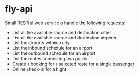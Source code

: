 # fly-api

Small RESTful web service o handle the following requests:
- List all the available source and destination cities
- List all the available source and destination airports
- List the airports within a city
- List the inbound schedule for an airport
- List  the outbound schedule for an airport
- List the routes connecting two points
- Create a booking for a selected route for a single passenger
- Online check-in for a flight
